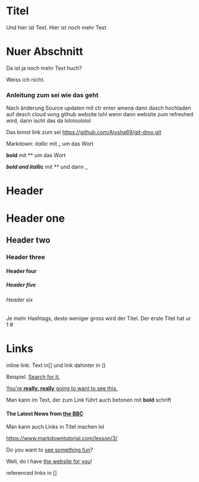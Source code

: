 # Titel

Und hier ist Text.
Hier ist noch mehr Text

# Nuer Abschnitt

Da ist ja noch mehr Text huch?

Weiss ich nicht.

### Anleitung zum sei wie das geht

Nach änderung Source updaten mit ctr enter amena
dann dasch hochladen auf desch cloud vong github website lohl
wenn dann website zum refreshed wird, dann ischt das da lololoololol

Das bimst link zum sei
https://github.com/Aiysha69/git-dmo.git

Markdown:
_itallic_ mit _ um das Wort 

**bold** mit ** um das Wort

**_bold and itallic_** mit ** und dann _

# Header

# Header one
## Header two
### Header three
#### Header four
##### Header five
###### Header six
Je mehr Hashtags, desto weniger gross wird der Titel. Der erste Titel hat ur 1 #

# Links 
inline link: Text in[] und link dahinter in ()

Beispiel. [Search for it.](www.google.com)

[You're **really, really** going to want to see this.](www.dailykitten.com)

Man kann im Text, der zum Link führt auch betonen mit **bold** schrift

#### The Latest News from [the BBC](www.bbc.com/news)

Man kann auch Links in Titel machen lol

https://www.markdowntutorial.com/lesson/3/

Do you want to [see something fun][a fun place]?

Well, do I have [the website for you][another fun place]!

[a fun place]: www.zombo.com
[another fun place]: www.stumbleupon.com

referenced links in []